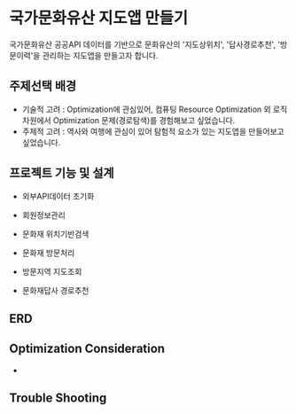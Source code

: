 # 국가문화유산 지도앱 만들기
국가문화유산 공공API 데이터를 기반으로 문화유산의 '지도상위치', '답사경로추천', '방문이력'을 관리하는 지도앱을 만들고자 합니다.


## 주제선택 배경
- 기술적 고려 : Optimization에 관심있어, 컴퓨팅 Resource Optimization 외 로직 차원에서 Optimization 문제(경로탐색)를 경험해보고 싶었습니다. 
- 주제적 고려 : 역사와 여행에 관심이 있어 탐험적 요소가 있는 지도앱을 만들어보고 싶었습니다.


## 프로젝트 기능 및 설계
- 외부API데이터 초기화

- 회원정보관리

- 문화재 위치기반검색

- 문화재 방문처리

- 방문지역 지도조회

- 문화재답사 경로추천

  

## ERD





## Optimization Consideration

- 

## Trouble Shooting


